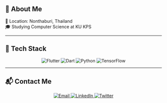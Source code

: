 

## 🌸 About Me
🏡 Location: Nonthaburi, Thailand  
🎓 Studying Computer Science at KU KPS  

---

## 🎀 Tech Stack

<p align="center">
  <!-- flat-square static/v1 with empty label so no "static" text -->
  <img
    src="https://img.shields.io/static/v1?label=&message=Flutter&color=ADD8E6&style=flat-square&logo=flutter&logoColor=white"
    alt="Flutter"
  />
  <img
    src="https://img.shields.io/static/v1?label=&message=Dart&color=B0E0E6&style=flat-square&logo=dart&logoColor=white"
    alt="Dart"
  />
  <img
    src="https://img.shields.io/static/v1?label=&message=Python&color=FFE4E1&style=flat-square&logo=python&logoColor=white"
    alt="Python"
  />
  <img
    src="https://img.shields.io/static/v1?label=&message=TensorFlow&color=FFDAB9&style=flat-square&logo=tensorflow&logoColor=white"
    alt="TensorFlow"
  />
</p>

---

## 📬 Contact Me

<p align="center">
  <!-- Static Badges (flat-square, no logos) -->
  <a href="mailto:your.email@example.com">
    <img
      src="https://img.shields.io/static/v1?label=&message=Email&color=FFB6C1&style=flat-square"
      alt="Email"
    />
  </a>
  <a href="https://www.linkedin.com/in/YourLinkedIn">
    <img
      src="https://img.shields.io/static/v1?label=&message=LinkedIn&color=CBD6E2&style=flat-square"
      alt="LinkedIn"
    />
  </a>
  <a href="https://twitter.com/YourTwitter">
    <img
      src="https://img.shields.io/static/v1?label=&message=Twitter&color=A2D5F2&style=flat-square"
      alt="Twitter"
    />
  </a>
</p>
